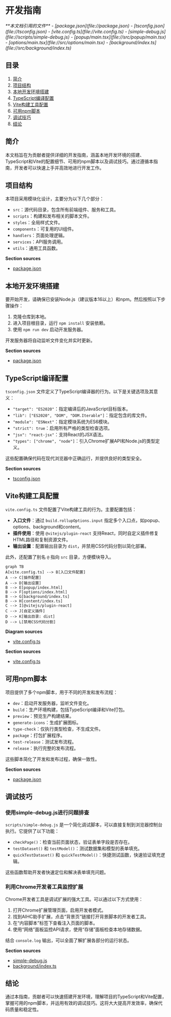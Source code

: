 # 开发指南

<cite>
**本文档引用的文件**
- [package.json](file://package.json)
- [tsconfig.json](file://tsconfig.json)
- [vite.config.ts](file://vite.config.ts)
- [simple-debug.js](file://scripts/simple-debug.js)
- [popup/main.tsx](file://src/popup/main.tsx)
- [options/main.tsx](file://src/options/main.tsx)
- [background/index.ts](file://src/background/index.ts)
</cite>

## 目录
1. [简介](#简介)
2. [项目结构](#项目结构)
3. [本地开发环境搭建](#本地开发环境搭建)
4. [TypeScript编译配置](#typescript编译配置)
5. [Vite构建工具配置](#vite构建工具配置)
6. [可用npm脚本](#可用npm脚本)
7. [调试技巧](#调试技巧)
8. [结论](#结论)

## 简介
本文档旨在为贡献者提供详细的开发指南，涵盖本地开发环境的搭建、TypeScript和Vite的配置细节、可用的npm脚本以及调试技巧。通过遵循本指南，开发者可以快速上手并高效地进行开发工作。

## 项目结构
本项目采用模块化设计，主要分为以下几个部分：
- `src`：源代码目录，包含所有前端组件、服务和工具。
- `scripts`：构建和发布相关的脚本文件。
- `styles`：全局样式文件。
- `components`：可复用的UI组件。
- `handlers`：页面处理逻辑。
- `services`：API服务调用。
- `utils`：通用工具函数。

**Section sources**
- [package.json](file://package.json)

## 本地开发环境搭建
要开始开发，请确保已安装Node.js（建议版本16以上）和npm。然后按照以下步骤操作：

1. 克隆仓库到本地。
2. 进入项目根目录，运行 `npm install` 安装依赖。
3. 使用 `npm run dev` 启动开发服务器。

开发服务器将自动监听文件变化并实时更新。

**Section sources**
- [package.json](file://package.json)

## TypeScript编译配置
`tsconfig.json` 文件定义了TypeScript编译器的行为。以下是关键选项及其意义：

- `"target": "ES2020"`：指定编译后的JavaScript目标版本。
- `"lib": ["ES2020", "DOM", "DOM.Iterable"]`：指定包含的库文件。
- `"module": "ESNext"`：指定模块系统为ES6模块。
- `"strict": true`：启用所有严格的类型检查选项。
- `"jsx": "react-jsx"`：支持React的JSX语法。
- `"types": ["chrome", "node"]`：引入Chrome扩展API和Node.js的类型定义。

这些配置确保代码在现代浏览器中正确运行，并提供良好的类型安全。

**Section sources**
- [tsconfig.json](file://tsconfig.json)

## Vite构建工具配置
`vite.config.ts` 文件配置了Vite构建工具的行为。主要配置包括：

- **入口文件**：通过 `build.rollupOptions.input` 指定多个入口点，如popup、options、background和content。
- **插件使用**：使用 `@vitejs/plugin-react` 支持React，同时自定义插件修复HTML路径和复制资源文件。
- **输出设置**：配置输出目录为 `dist`，并禁用CSS代码分割以简化部署。

此外，还配置了别名 `@` 指向 `src` 目录，方便模块导入。

```mermaid
graph TB
A[vite.config.ts] --> B[入口文件配置]
A --> C[插件配置]
A --> D[输出设置]
B --> E[popup/index.html]
B --> F[options/index.html]
B --> G[background/index.ts]
B --> H[content/index.ts]
C --> I[@vitejs/plugin-react]
C --> J[自定义插件]
D --> K[输出目录: dist]
D --> L[禁用CSS代码分割]
```

**Diagram sources**
- [vite.config.ts](file://vite.config.ts)

**Section sources**
- [vite.config.ts](file://vite.config.ts)

## 可用npm脚本
项目提供了多个npm脚本，用于不同的开发和发布流程：

- `dev`：启动开发服务器，监听文件变化。
- `build`：生产环境构建，包括TypeScript编译和Vite打包。
- `preview`：预览生产构建结果。
- `generate-icons`：生成扩展图标。
- `type-check`：仅执行类型检查，不生成文件。
- `package`：打包扩展程序。
- `test-release`：测试发布流程。
- `release`：执行完整的发布流程。

这些脚本简化了开发和发布过程，确保一致性。

**Section sources**
- [package.json](file://package.json)

## 调试技巧
### 使用simple-debug.js进行问题排查
`scripts/simple-debug.js` 是一个简化调试脚本，可以直接复制到浏览器控制台执行。它提供了以下功能：
- `checkPage()`：检查当前页面状态，验证表单字段是否存在。
- `testDataset()` 和 `testModel()`：测试数据集和模型的表单填充。
- `quickTestDataset()` 和 `quickTestModel()`：快捷测试函数，快速验证填充逻辑。

这些函数帮助开发者快速定位和解决表单填充问题。

### 利用Chrome开发者工具监控扩展
Chrome开发者工具是调试扩展的强大工具。可以通过以下方式使用：
1. 打开Chrome扩展管理页面，启用开发者模式。
2. 找到AIHC助手扩展，点击“背景页”链接打开背景脚本的开发者工具。
3. 在“内容脚本”标签下查看注入页面的脚本。
4. 使用“网络”面板监控API请求，使用“存储”面板检查本地存储数据。

结合 `console.log` 输出，可以全面了解扩展各部分的运行状态。

**Section sources**
- [simple-debug.js](file://scripts/simple-debug.js)
- [background/index.ts](file://src/background/index.ts)

## 结论
通过本指南，贡献者可以快速搭建开发环境，理解项目的TypeScript和Vite配置，掌握可用的npm脚本，并运用有效的调试技巧。这将大大提高开发效率，确保代码质量和稳定性。